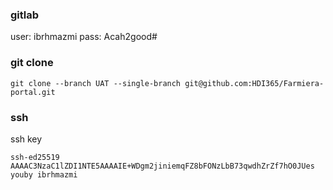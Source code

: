 ### gitlab
user: ibrhmazmi
pass: Acah2good#
### git clone
```
git clone --branch UAT --single-branch git@github.com:HDI365/Farmiera-portal.git 
```

### ssh
ssh key
```
ssh-ed25519 AAAAC3NzaC1lZDI1NTE5AAAAIE+WDgm2jiniemqFZ8bFONzLbB73qwdhZrZf7hO0JUes youby ibrhmazmi
```
